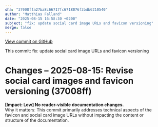 ```yaml
---
sha: "37008ffa27ba8c66717fc6718076f3bdb6210540"
author: "Matthias Falland"
date: "2025-08-15 16:58:30 +0200"
subject: "fix: update social card image URLs and favicon versioning"
merge: false
---
```


[View commit on GitHub](https://github.com/TheTrustedAdvisor/FabricAdoptionFramework/commit/37008ffa27ba8c66717fc6718076f3bdb6210540)

This commit: fix: update social card image URLs and favicon versioning

# Changes – 2025-08-15: Revise social card images and favicon versioning (37008ff)

**[Impact: Low] No reader-visible documentation changes.**  
Why it matters: This commit primarily addresses technical aspects of the favicon and social card image URLs without impacting the content or structure of the documentation.

